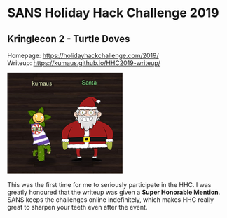 # SANS Holiday Hack Challenge 2019
## Kringlecon 2 - Turtle Doves

Homepage: https://holidayhackchallenge.com/2019/  \
Writeup: https://kumaus.github.io/HHC2019-writeup/

![Me and Santa](/img/intro/me_and_santa.png)

This was the first time for me to seriously participate in the HHC. I was greatly honoured
that the writeup was given a **Super Honorable Mention**. SANS keeps the challenges online
indefinitely, which makes HHC really great to sharpen your teeth even after the event.

